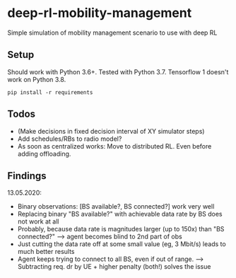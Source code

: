 # deep-rl-mobility-management

Simple simulation of mobility management scenario to use with deep RL

## Setup

Should work with Python 3.6+. Tested with Python 3.7. Tensorflow 1 doesn't work on Python 3.8.

```
pip install -r requirements
```

## Todos

* (Make decisions in fixed decision interval of XY simulator steps)
* Add schedules/RBs to radio model?
* As soon as centralized works: Move to distributed RL. Even before adding offloading.

## Findings

13.05.2020:

* Binary observations: [BS available?, BS connected?] work very well
* Replacing binary "BS available?" with achievable data rate by BS does not work at all
* Probably, because data rate is magnitudes larger (up to 150x) than "BS connected?" --> agent becomes blind to 2nd part of obs
* Just cutting the data rate off at some small value (eg, 3 Mbit/s) leads to much better results
* Agent keeps trying to connect to all BS, even if out of range. --> Subtracting req. dr by UE + higher penalty (both!) solves the issue
